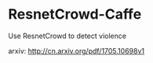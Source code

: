 # ResnetCrowd-Caffe
Use ResnetCrowd to detect violence  

arxiv: http://cn.arxiv.org/pdf/1705.10698v1
